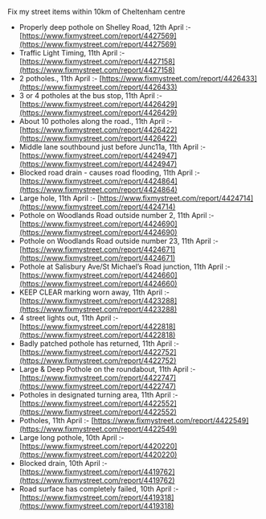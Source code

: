 Fix my street items within 10km of Cheltenham centre

<!-- fix_marker starts -->

- Properly deep pothole on Shelley Road, 12th April :- [https://www.fixmystreet.com/report/4427569](https://www.fixmystreet.com/report/4427569)
- Traffic Light Timing, 11th April :- [https://www.fixmystreet.com/report/4427158](https://www.fixmystreet.com/report/4427158)
- 2 potholes., 11th April :- [https://www.fixmystreet.com/report/4426433](https://www.fixmystreet.com/report/4426433)
- 3 or 4 potholes at the bus stop, 11th April :- [https://www.fixmystreet.com/report/4426429](https://www.fixmystreet.com/report/4426429)
- About 10 potholes along the road., 11th April :- [https://www.fixmystreet.com/report/4426422](https://www.fixmystreet.com/report/4426422)
- Middle lane southbound just before Junc11a, 11th April :- [https://www.fixmystreet.com/report/4424947](https://www.fixmystreet.com/report/4424947)
- Blocked road drain - causes road flooding, 11th April :- [https://www.fixmystreet.com/report/4424864](https://www.fixmystreet.com/report/4424864)
- Large hole, 11th April :- [https://www.fixmystreet.com/report/4424714](https://www.fixmystreet.com/report/4424714)
- Pothole on Woodlands Road outside number 2, 11th April :- [https://www.fixmystreet.com/report/4424690](https://www.fixmystreet.com/report/4424690)
- Pothole on Woodlands Road outside number 23, 11th April :- [https://www.fixmystreet.com/report/4424671](https://www.fixmystreet.com/report/4424671)
- Pothole at Salisbury Ave/St Michael’s Road junction, 11th April :- [https://www.fixmystreet.com/report/4424660](https://www.fixmystreet.com/report/4424660)
- KEEP CLEAR marking worn away, 11th April :- [https://www.fixmystreet.com/report/4423288](https://www.fixmystreet.com/report/4423288)
- 4 street lights out, 11th April :- [https://www.fixmystreet.com/report/4422818](https://www.fixmystreet.com/report/4422818)
- Badly patched pothole has returned, 11th April :- [https://www.fixmystreet.com/report/4422752](https://www.fixmystreet.com/report/4422752)
- Large & Deep Pothole on the roundabout, 11th April :- [https://www.fixmystreet.com/report/4422747](https://www.fixmystreet.com/report/4422747)
- Potholes in designated turning area, 11th April :- [https://www.fixmystreet.com/report/4422552](https://www.fixmystreet.com/report/4422552)
- Potholes, 11th April :- [https://www.fixmystreet.com/report/4422549](https://www.fixmystreet.com/report/4422549)
- Large long pothole, 10th April :- [https://www.fixmystreet.com/report/4420220](https://www.fixmystreet.com/report/4420220)
- Blocked drain, 10th April :- [https://www.fixmystreet.com/report/4419762](https://www.fixmystreet.com/report/4419762)
- Road surface has completely failed, 10th April :- [https://www.fixmystreet.com/report/4419318](https://www.fixmystreet.com/report/4419318)

<!-- fix_marker ends -->